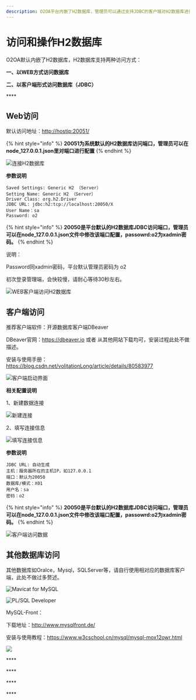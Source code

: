 ```yaml
---
description: O2OA平台内嵌了H2数据库，管理员可以通过支持JDBC的客户端对H2数据库进行访问和数据操作。
---
```


# 访问和操作H2数据库

O2OA默认内嵌了H2数据库，H2数据库支持两种访问方式：

**一、以WEB方式访问数据库**

**二、以客户端形式访问数据库（JDBC）**

\*\*\*\*

## **Web访问** <a id="h1_1"></a>

默认访问地址：[http://hostip:20051/](http://hostip:20051/)

{% hint style="info" %}
**20051为系统默认的H2数据库访问端口，管理员可以在node\_127.0.0.1.json里对端口进行配置**
{% endhint %}

![&#x8FDE;&#x63A5;H2&#x6570;&#x636E;&#x5E93;](../../.gitbook/assets/d667b22f88cd15311295e0b684f4fc06fff.jpg.webp)

**参数说明**

```text
Saved Settings: Generic H2 （Server）
Setting Name: Generic H2 （Server）
Driver Class: org.h2.Driver
JDBC URL: jdbc:h2:tcp://localhost:20050/X
User Name：sa
Password: o2
```

{% hint style="info" %}
**20050是平台默认的H2数据库JDBC访问端口，管理员可以在node\_127.0.0.1.json文件中修改该端口配置，passowrd:o2为xadmin密码。**
{% endhint %}

说明：

Password同xadmin密码，平台默认管理员密码为 o2

初次登录管理端，会快较慢，请耐心等待30秒左右。

![WEB&#x5BA2;&#x6237;&#x7AEF;&#x8BBF;&#x95EE;H2&#x6570;&#x636E;&#x5E93;](../../.gitbook/assets/dac4610c8ec77a9aa1c8d50f4314560472d.jpg.webp)

## **客户端访问** <a id="h1_2"></a>

推荐客户端软件：开源数据库客户端DBeaver

DBeaver官网：https://dbeaver.io  或者 从其他网站下载均可，安装过程此处不做描述。

安装与使用手册：https://blog.csdn.net/volitationLong/article/details/80583977

![&#x5BA2;&#x6237;&#x7AEF;&#x542F;&#x52A8;&#x754C;&#x9762;](../../.gitbook/assets/9153762ab58df6c8589e32c8bdd2a287248.jpg.webp)

**相关配置说明**

1、新建数据连接

![&#x65B0;&#x5EFA;&#x8FDE;&#x63A5;](../../.gitbook/assets/af191adf043b98eb3c125b9cb593170cda4.jpg.webp)

2、填写连接信息

![&#x586B;&#x5199;&#x8FDE;&#x63A5;&#x4FE1;&#x606F;](../../.gitbook/assets/fe8ee1ab4035688efc5c46cc15377a5e53e.jpg.webp)

**参数说明**

```text
JDBC URL: 自动生成
主机：服务器所在的主机IP，如127.0.0.1
端口：默认为20050
数据库/模式：X01
用户名：sa
密码：o2
```

{% hint style="info" %}
**20050是平台默认的H2数据库JDBC访问端口，管理员可以在node\_127.0.0.1.json文件中修改该端口配置，passowrd:o2为xadmin密码。**
{% endhint %}

![&#x5BA2;&#x6237;&#x7AEF;&#x8BBF;&#x95EE;&#x6570;&#x636E;](../../.gitbook/assets/0528f8b64adcfed5a397223409fd81f1d05.jpg.webp)

## **其他数据库访问** <a id="h1_3"></a>

其他数据库如Oralce，Mysql，SQLServer等，请自行使用相对应的数据库客户端，此处不做过多赘述。

![Mavicat for MySQL](../../.gitbook/assets/984f1a345c03baf0679381ac6fd81f9eee3.jpg.webp)

![PL/SQL Developer](../../.gitbook/assets/a602f187be219dd98794b51f147dd78d9bb.jpg.webp)

MySQL-Front：

下载地址：http://www.mysqlfront.de/

安装与使用教程：https://www.w3cschool.cn/mysql/mysql-mox12owr.html

![](../../.gitbook/assets/d7ddf0e920c0e609460b8c635e30198ae27.jpg.webp)





\*\*\*\*

\*\*\*\*

\*\*\*\*

\*\*\*\*

